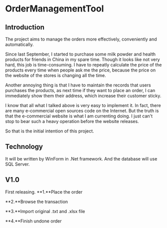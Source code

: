 # OrderManagementTool

## Introduction

The project aims to manage the orders more effectively, conveniently and automatically.  

Since last September, I started to purchase some milk powder and health products for friends in China in my spare time. Though it looks like not very hard, this job is time-consuming. I have to repeatly calculate the price of the products every time when people ask me the price, because the price on the website of the stores is changing all the time.  

Another annoying thing is that I have to maintain the records that users purchases the products, as next time if they want to place an order, I can immediately show them their address, which increase their customer sticky.  

I know that all what I talked above is very easy to implement it. In fact, there are many e-commercial open sources code on the Internet. But the truth is that the e-commercial website is what I am currenting doing. I just can't stop to bear such a heavy operation before the website releases.  

So that is the initial intention of this project.

## Technology   

It will be written by WinForm in .Net framework. And the database will use SQL Server.  


## V1.0

First releasing. 
**1.**Place the order  

**2.**Browse the transaction  

**3.**Import original .txt and .xlsx file  

**4.**Finish undone order  







